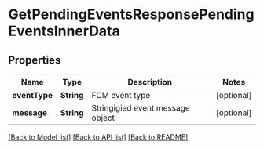 # GetPendingEventsResponsePendingEventsInnerData

## Properties
Name | Type | Description | Notes
------------ | ------------- | ------------- | -------------
**eventType** | **String** | FCM event type | [optional] 
**message** | **String** | Stringigied event message object | [optional] 

[[Back to Model list]](../README.md#documentation-for-models) [[Back to API list]](../README.md#documentation-for-api-endpoints) [[Back to README]](../README.md)


